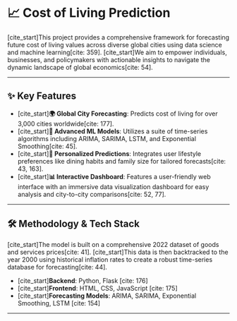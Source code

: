 # 📈 Cost of Living Prediction

[cite_start]This project provides a comprehensive framework for forecasting future cost of living values across diverse global cities using data science and machine learning[cite: 359]. [cite_start]We aim to empower individuals, businesses, and policymakers with actionable insights to navigate the dynamic landscape of global economics[cite: 54].

---

## ✨ Key Features

* [cite_start]**🌍 Global City Forecasting**: Predicts cost of living for over 3,000 cities worldwide[cite: 177].
* [cite_start]**🤖 Advanced ML Models**: Utilizes a suite of time-series algorithms including ARIMA, SARIMA, LSTM, and Exponential Smoothing[cite: 45].
* [cite_start]**👤 Personalized Predictions**: Integrates user lifestyle preferences like dining habits and family size for tailored forecasts[cite: 43, 163].
* [cite_start]**📊 Interactive Dashboard**: Features a user-friendly web interface with an immersive data visualization dashboard for easy analysis and city-to-city comparisons[cite: 52, 77].

---

## 🛠️ Methodology & Tech Stack

[cite_start]The model is built on a comprehensive 2022 dataset of goods and services prices[cite: 41]. [cite_start]This data is then backtracked to the year 2000 using historical inflation rates to create a robust time-series database for forecasting[cite: 44].

* [cite_start]**Backend**: Python, Flask [cite: 176]
* [cite_start]**Frontend**: HTML, CSS, JavaScript [cite: 175]
* [cite_start]**Forecasting Models**: ARIMA, SARIMA, Exponential Smoothing, LSTM [cite: 154]

---
